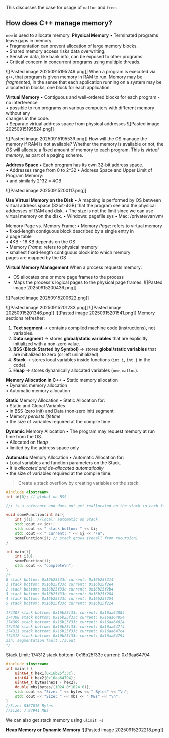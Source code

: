 This discusses the case for usage of `malloc` and `free`.

## How does C++ manage memory?
`new` is used to allocate memory. 
**Physical Memory**
• Terminated programs leave gaps in memory.  
• Fragmentation can prevent allocation of large memory blocks.  
• Shared memory access risks data overwriting.  
• Sensitive data, like bank info, can be exposed to other programs.  
• Critical concern in concurrent programs using multiple threads.

![[Pasted image 20250915195249.png]]
When a program is executed via `g++`, that program is given memory in RAM to run. 
Memory may be *fragmented*, in the sense that each application running on a system may be allocated in blocks, one block for each application. 

**Virtual Memory**
• Contiguous and well-ordered blocks for each program - no interference  
• possible to run programs on various computers with different memory without any  
changes in the code.  
• Separate virtual address space from physical addresses
![[Pasted image 20250915195524.png]]

![[Pasted image 20250915195539.png]]
How will the OS manage the memory if RAM is not available? Whether the memory is available or not, the OS will allocate a fixed amount of memory to each program. This is *virtual memory*, as part of a paging scheme. 

**Address Space**
• Each program has its own 32-bit address space.  
	• Addresses range from 0 to 2^32
• Address Space and Upper Limit of Program Memory:  
	• and similarly 2^32 = 4GB

![[Pasted image 20250915200117.png]]

**Use Virtual Memory on the Disk**
• A mapping is performed by OS between
virtual address space (32bit-4GB) that the
program see and the physical addresses
of RAM and disk.
• The size is not the limit since we can use
virtual memory on the disk.
	• Windows: pagefile.sys
	• Mac: /private/var/vm/

Memory Page vs. Memory Frame:
• Memory *Page*: refers to virtual memory  
	• fixed-length contiguous block described by a single entry in  
	a page table  
	• 4KB - 16 KB depends on the OS  
• Memory *Frame*: refers to physical memory  
	• smallest fixed-length contiguous block into which memory  
	pages are mapped by the OS

**Virtual Memory Management**
When a process requests memory:
- OS allocates one or more page frames to the process
- Maps the process's logical pages to the physical page frames. 
![[Pasted image 20250915200436.png]]

![[Pasted image 20250915200622.png]]

![[Pasted image 20250915201233.png]]
![[Pasted image 20250915201346.png]]
![[Pasted image 20250915201541.png]]
Memory sections refresher:
1. **Text segment** → contains compiled machine code (instructions), not variables.
2. **Data segment** → stores **global/static variables** that are explicitly initialized with a non-zero value.
3. **BSS (Block Started by Symbol)** → stores **global/static variables** that are initialized to zero (or left uninitialized).
4. **Stack** → stores local variables inside functions (`int i`, `int j` in the code).
5. **Heap** → stores dynamically allocated variables (`new`, `malloc`).

**Memory Allocation in C++**
	• Static memory allocation  
	• Dynamic memory allocation  
	• Automatic memory allocation

**Static** Memory Allocation
• Static Allocation for:  
	• Static and Global Variables  
		• in BSS (zero init) and Data (non-zero init) segment  
	• Memory *persists lifetime*  
	• the size of variables required at the compile time.

**Dynamic** Memory Allocation
• The program may request memory at run time from the OS.  
• Allocated on *Heap*  
• limited by the address space only

**Automatic** Memory Allocation 
• Automatic Allocation for:  
	• Local variables and function parameters on the Stack.  
	• It is *allocated and de-allocated automatically*  
	• the size of variables required at the compile time.

> Create a stack overflow by creating variables on the stack: 

```c++
#include <iostream>  
int id{0}; // global on BSS  

//i is a reference and does not get reallocated on the stack in each function  call.  

void someFunction(int &i){  
	int j{1}; //local: automatic on Stack  
	std::cout << id++;  
	std::cout << " stack bottom: " << &i;  
	std::cout << " current: " << &j << "\n";  
	someFunction(i); // stack grows (recall from recursion)
}

int main(){  
	int i{0};  
	someFunction(i);  
	std::cout << "complete\n";  
}
/*  
0 stack bottom: 0x16b25f33c current: 0x16b25f314  
1 stack bottom: 0x16b25f33c current: 0x16b25f2e4  
2 stack bottom: 0x16b25f33c current: 0x16b25f2b4  
3 stack bottom: 0x16b25f33c current: 0x16b25f284  
4 stack bottom: 0x16b25f33c current: 0x16b25f254  
5 stack bottom: 0x16b25f33c current: 0x16b25f224  
...
174307 stack bottom: 0x16b25f33c current: 0x16aa64884  
174308 stack bottom: 0x16b25f33c current: 0x16aa64854  
174309 stack bottom: 0x16b25f33c current: 0x16aa64824  
174310 stack bottom: 0x16b25f33c current: 0x16aa647f4  
174311 stack bottom: 0x16b25f33c current: 0x16aa647c4  
174312 stack bottom: 0x16b25f33c current: 0x16aa64794  
zsh: segmentation fault ./a.out  
*/
```

Stack Limit:
174312 stack bottom: 0x16b25f33c current: 0x16aa64794
```c++
#include <iostream>  
int main() {  
	uint64_t hex1{0x16b25f33c};  
	uint64_t hex2{0x16aa64794};  
	uint64_t bytes{hex1 - hex2};  
	double mbs{bytes/(1024.0*1024.0)};  
	std::cout << "Size: " << bytes << " Bytes" << "\n";  
	std::cout << "Size: " << mbs << " MBs" << "\n";  
}  
//Size: 8367016 Bytes  
//Size: 7.97941 MBs  
```
We can also get stack memory using `ulimit -s`

**Heap Memory or Dynamic Memory**
![[Pasted image 20250915202218.png]]

